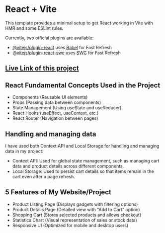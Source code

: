# React + Vite

This template provides a minimal setup to get React working in Vite with HMR and some ESLint rules.

Currently, two official plugins are available:

- [@vitejs/plugin-react](https://github.com/vitejs/vite-plugin-react/blob/main/packages/plugin-react/README.md) uses [Babel](https://babeljs.io/) for Fast Refresh
- [@vitejs/plugin-react-swc](https://github.com/vitejs/vite-plugin-react-swc) uses [SWC](https://swc.rs/) for Fast Refresh

## [Live Link of this project](https://aboriginal-sense.surge.sh/)

## React Fundamental Concepts Used in the Project
- Components (Reusable UI elements)
- Props (Passing data between components)
- State Management (Using useState and useReducer)
- React Hooks (useEffect, useContext, etc.)
- React Router (Navigation between pages)

##  Handling and managing data
I have used both Context API and Local Storage for handling and managing data in my project:
- Context API: Used for global state management, such as managing cart data and product details across different components.
- Local Storage: Used to persist cart details so that items remain in the cart even after a page refresh.

## 5 Features of My Website/Project
- Product Listing Page (Displays gadgets with filtering options)
- Product Details Page (Detailed view with "Add to Cart" option)
- Shopping Cart (Stores selected products and allows checkout)
- Statistics Chart (Visual representation of sales or stock data)
- Responsive UI (Optimized for mobile and desktop users)

